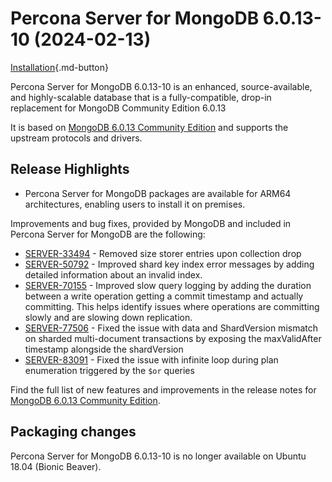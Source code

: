# Percona Server for MongoDB 6.0.13-10 (2024-02-13)

[Installation](../install/index.md){.md-button}


Percona Server for MongoDB 6.0.13-10 is an enhanced, source-available, and highly-scalable database that is a
fully-compatible, drop-in replacement for MongoDB Community Edition 6.0.13

It is based on [MongoDB 6.0.13 Community Edition](https://www.mongodb.com/docs/manual/release-notes/6.0/#6.0.13---jan-18--2024) and supports the upstream protocols and drivers.


## Release Highlights

* Percona Server for MongoDB packages are available for ARM64 architectures, enabling users to install it on premises. 

Improvements and bug fixes, provided by MongoDB and included in Percona Server for MongoDB are the following:

* [SERVER-33494](https://jira.mongodb.org/browse/SERVER-33494) - Removed size storer entries upon collection drop
* [SERVER-50792](https://jira.mongodb.org/browse/SERVER-50792) - Improved shard key index error messages by adding detailed information about an invalid index.
* [SERVER-70155](https://jira.mongodb.org/browse/SERVER-70155) - Improved slow query logging by adding the duration between a write operation getting a commit timestamp and actually committing. This helps identify issues where operations are committing slowly and are slowing down replication.
* [SERVER-77506](https://jira.mongodb.org/browse/SERVER-77506) - Fixed the issue with data and ShardVersion mismatch on sharded multi-document transactions by exposing the maxValidAfter timestamp alongside the shardVersion
* [SERVER-83091](https://jira.mongodb.org/browse/SERVER-83091) - Fixed the issue with infinite loop during plan enumeration triggered by the `$or` queries


Find the full list of new features and improvements in the release notes for [MongoDB 6.0.13 Community Edition](https://www.mongodb.com/docs/manual/release-notes/6.0/#6.0.13---jan-18--2024).

## Packaging changes

Percona Server for MongoDB 6.0.13-10 is no longer available on Ubuntu 18.04 (Bionic Beaver). 


